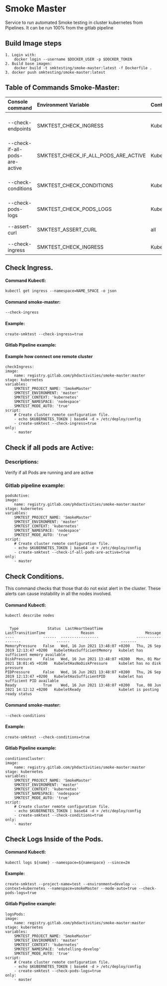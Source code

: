 # Smoke Master

Service to run automated Smoke testing in cluster kubernetes from Pipelines. It can be run 100% from the gitlab pipeline

## Build Image steps

    1. Login with:
        docker login --username $DOCKER_USER -p $DOCKER_TOKEN
    2. Build base imagen:
        docker build -t smktesting/smoke-master:latest -f Dockerfile .
    3. docker push smktesting/smoke-master:latest

## Table of Commands Smoke-Master:

| Console command                | Environment Variable                 | Context    | Environment Variable                                   |
| :----------------------------- | :----------------------------------- | :--------- | :----------------------------------------------------- |
| --check-endpoints              | SMKTEST_CHECK_INGRESS                | Kubernetes | Verify that the income is available and without errors |
| --check-if-all-pods-are-active | SMKTEST_CHECK_IF_ALL_PODS_ARE_ACTIVE | Kubernetes | Check if all pods are active                           |
| --check-conditions             | SMKTEST_CHECK_CONDITIONS             | Kubernetes | Check cluster condition (MemoryPressure, PIDPressure)  |
| --check-pods-logs              | SMKTEST_CHECK_PODS_LOGS              | Kubernetes | Check if exist logs error inside of Pods               |
| --assert-curl                  | SMKTEST_ASSERT_CURL                  | all        | Check respose using Curl petitions                     |
| --check-ingress                | SMKTEST_CHECK_INGRESS                | Kubernetes | Check ingress and load balancer                        |

## Check Ingress.

#### Command Kubectl:

    kubectl get ingress --namespace=NAME_SPACE -o json

#### Command smoke-master:

    --check-ingress

#### Example:

    create-smktest --check-ingress=true

#### Gitlab Pipeline example:

#### Example how connect one remote cluster

    checkIngress:
    image:
        name: registry.gitlab.com/phdactivities/smoke-master:master
    stage: kubernetes
    variables:
        SMKTEST_PROJECT_NAME: 'SmokeMaster'
        SMKTEST_ENVIRONMENT: 'master'
        SMKTEST_CONTEXT: 'kubernetes'
        SMKTEST_NAMESPACE: 'nodespace'
        SMKTEST_MODE_AUTO: 'true'
    script:
        # Create cluster remote configuration file.
        - echo $KUBERNETES_TOKEN | base64 -d > /etc/deploy/config
        - create-smktest --check-ingress=true
    only:
        - master

## Check if all pods are Active:

### Descriptions:

Verify if all Pods are running and are active

### Gitlab pipeline example:

    podsActive:
    image:
        name: registry.gitlab.com/phdactivities/smoke-master:master
    stage: kubernetes
    variables:
        SMKTEST_PROJECT_NAME: 'SmokeMaster'
        SMKTEST_ENVIRONMENT: 'master'
        SMKTEST_CONTEXT: 'kubernetes'
        SMKTEST_NAMESPACE: 'nodespace'
        SMKTEST_MODE_AUTO: 'true'
    script:
        # Create cluster remote configuration file.
        - echo $KUBERNETES_TOKEN | base64 -d > /etc/deploy/config
        - create-smktest --check-if-all-pods-are-active=true
    only:
        - master

## Check Conditions.

This command checks that those that do not exist alert in the cluster. These alerts can cause instability in all the nodes involved.

#### Command Kubectl:

    kubectl describe nodes


      Type             Status  LastHeartbeatTime                 LastTransitionTime                Reason                       Message
    ----             ------  -----------------                 ------------------                ------                       -------
    MemoryPressure   False   Wed, 16 Jun 2021 13:48:07 +0200   Thu, 26 Sep 2019 12:13:47 +0200   KubeletHasSufficientMemory   kubelet has sufficient memory available
    DiskPressure     False   Wed, 16 Jun 2021 13:48:07 +0200   Mon, 01 Mar 2021 18:01:45 +0100   KubeletHasNoDiskPressure     kubelet has no disk pressure
    PIDPressure      False   Wed, 16 Jun 2021 13:48:07 +0200   Thu, 26 Sep 2019 12:13:47 +0200   KubeletHasSufficientPID      kubelet has sufficient PID available
    Ready            True    Wed, 16 Jun 2021 13:48:07 +0200   Tue, 08 Jun 2021 14:12:12 +0200   KubeletReady                 kubelet is posting ready status

#### Command smoke-master:

    --check-conditions

#### Example:

    create-smktest --check-conditions=true

#### Gitlab Pipeline example:

    conditionsCluster:
    image:
        name: registry.gitlab.com/phdactivities/smoke-master:master
    stage: kubernetes
    variables:
        SMKTEST_PROJECT_NAME: 'SmokeMaster'
        SMKTEST_ENVIRONMENT: 'master'
        SMKTEST_CONTEXT: 'kubernetes'
        SMKTEST_NAMESPACE: 'nodespace'
        SMKTEST_MODE_AUTO: 'true'
    script:
        # Create cluster remote configuration file.
        - echo $KUBERNETES_TOKEN | base64 -d > /etc/deploy/config
        - create-smktest --check-conditions=true
    only:
        - master

## Check Logs Inside of the Pods.

#### Command Kubectl:

    kubectl logs ${name} --namespace=${namespace} --since=2m

#### Example:

    create-smktest --project-name=test --environment=develop --context=kubernetes --namespace=smokeMaster --mode-auto=true --check-pods-logs=true

#### Gitlab Pipeline example:

    logsPods:
    image:
        name: registry.gitlab.com/phdactivities/smoke-master:master
    stage: kubernetes
    variables:
        SMKTEST_PROJECT_NAME: 'SmokeMaster'
        SMKTEST_ENVIRONMENT: 'master'
        SMKTEST_CONTEXT: 'kubernetes'
        SMKTEST_NAMESPACE: 'edutelling-develop'
        SMKTEST_MODE_AUTO: 'true'
    script:
        # Create cluster remote configuration file.
        - echo $KUBERNETES_TOKEN | base64 -d > /etc/deploy/config
        - create-smktest --check-pods-logs=true
    only:
        - master
